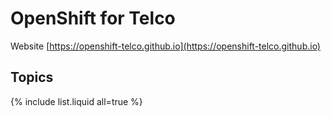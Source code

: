 # OpenShift for Telco

Website [https://openshift-telco.github.io](https://openshift-telco.github.io)

## Topics

{% include list.liquid all=true %}

